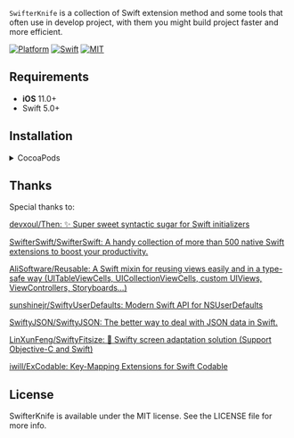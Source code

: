 


`SwifterKnife` is a collection of Swift extension method and some tools that often use in develop project, with them you might build project faster and more efficient.

[![Platform](https://img.shields.io/badge/platforms-iOS-lightgrey.svg)](https://cocoapods.org/pods/SwifterKnife)
[![Swift](https://img.shields.io/badge/Swift-5.3-orange.svg)](https://swift.org)
[![MIT](https://img.shields.io/badge/License-MIT-red.svg)](https://opensource.org/licenses/MIT)




## Requirements
- **iOS** 11.0+ 
- Swift 5.0+


## Installation

<details>
<summary>CocoaPods</summary>
</br>
<p>To integrate SwifterKnife into your Xcode project using <a href="http://cocoapods.org">CocoaPods</a>, specify it in your <code>Podfile</code>:</p>

<h4>- Integrate All components (recommended):</h4>
<pre><code class="ruby language-ruby">pod 'SwifterKnife'</code></pre>

<h4>- Integrate Base components only:</h4>
<pre><code class="ruby language-ruby">pod 'SwifterKnife/Base'</code></pre>

<h4>- Integrate Extension components only:</h4>
<pre><code class="ruby language-ruby">pod 'SwifterKnife/Extension'</code></pre>

<h4>- Integrate Utility components only:</h4>
<pre><code class="ruby language-ruby">pod 'SwifterKnife/Utility'</code></pre>

<h4>- Integrate Views components only:</h4>
<pre><code class="ruby language-ruby">pod 'SwifterKnife/Views'</code></pre>

</details>


## Thanks

Special thanks to: 

[devxoul/Then: ✨ Super sweet syntactic sugar for Swift initializers](https://github.com/devxoul/Then)

[SwifterSwift/SwifterSwift: A handy collection of more than 500 native Swift extensions to boost your productivity.](https://github.com/SwifterSwift/SwifterSwift)

[AliSoftware/Reusable: A Swift mixin for reusing views easily and in a type-safe way (UITableViewCells, UICollectionViewCells, custom UIViews, ViewControllers, Storyboards…)](https://github.com/AliSoftware/Reusable)

[sunshinejr/SwiftyUserDefaults: Modern Swift API for NSUserDefaults](https://github.com/sunshinejr/SwiftyUserDefaults)

[SwiftyJSON/SwiftyJSON: The better way to deal with JSON data in Swift.](https://github.com/SwiftyJSON/SwiftyJSON)

[LinXunFeng/SwiftyFitsize: 📱 Swifty screen adaptation solution (Support Objective-C and Swift)](https://github.com/LinXunFeng/SwiftyFitsize)

[iwill/ExCodable: Key-Mapping Extensions for Swift Codable](https://github.com/iwill/ExCodable)


## License

SwifterKnife is available under the MIT license. See the LICENSE file for more info.
